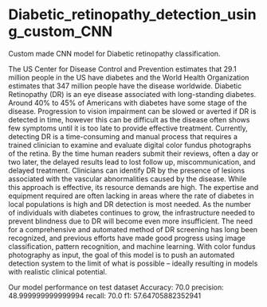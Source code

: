 # Diabetic_retinopathy_detection_using_custom_CNN
Custom made CNN model for Diabetic retinopathy classification.

The US Center for Disease Control and Prevention estimates that 29.1 million people in the US have diabetes and the World Health Organization estimates that 347 million people have the disease worldwide. Diabetic Retinopathy (DR) is an eye disease associated with long-standing diabetes. Around 40% to 45% of Americans with diabetes have some stage of the disease. Progression to vision impairment can be slowed or averted if DR is detected in time, however this can be difficult as the disease often shows few symptoms until it is too late to provide effective treatment.  Currently, detecting DR is a time-consuming and manual process that requires a trained clinician to examine and evaluate digital color fundus photographs of the retina. By the time human readers submit their reviews, often a day or two later, the delayed results lead to lost follow up, miscommunication, and delayed treatment.  Clinicians can identify DR by the presence of lesions associated with the vascular abnormalities caused by the disease. While this approach is effective, its resource demands are high. The expertise and equipment required are often lacking in areas where the rate of diabetes in local populations is high and DR detection is most needed. As the number of individuals with diabetes continues to grow, the infrastructure needed to prevent blindness due to DR will become even more insufficient.  The need for a comprehensive and automated method of DR screening has long been recognized, and previous efforts have made good progress using image classification, pattern recognition, and machine learning. With color fundus photography as input, the goal of this model is to push an automated detection system to the limit of what is possible – ideally resulting in models with realistic clinical potential. 

Our model performance on test dataset
   Accuracy: 70.0
   precision: 48.999999999999994
   recall: 70.0
   f1: 57.64705882352941
   
